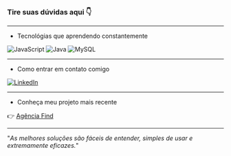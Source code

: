 ### Tire suas dúvidas aqui 👇

--------------------

- Tecnológias que aprendendo constantemente

![JavaScript](https://img.shields.io/badge/javascript-%23323330.svg?style=for-the-badge&logo=javascript&logoColor=%23F7DF1E)
![Java](https://img.shields.io/badge/java-%23ED8B00.svg?style=for-the-badge&logo=openjdk&logoColor=white)
![MySQL](https://img.shields.io/badge/mysql-%2300f.svg?style=for-the-badge&logo=mysql&logoColor=white)


---------------

- Como entrar em contato comigo

[![LinkedIn](https://img.shields.io/badge/linkedin-%230077B5.svg?style=for-the-badge&logo=linkedin&logoColor=white)](https://www.linkedin.com/in/rafael-nascimento61/)

---------------

- Conheça meu projeto mais recente

👉 [Agência Find](https://github.com/RafaelNasA/Projeto-Agencia)

-------------
"_As melhores soluções são fáceis de entender, simples de usar e extremamente eficazes._"

